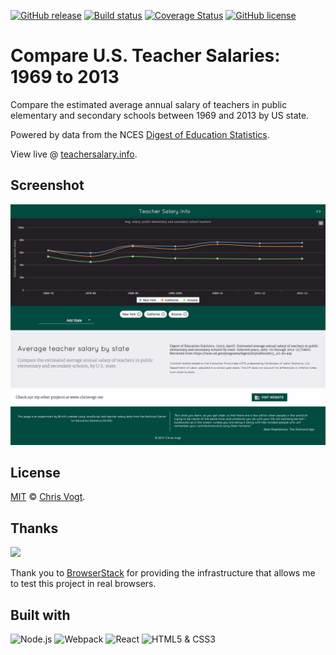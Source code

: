 [![GitHub release](https://img.shields.io/github/release/teacherdata/salaries.svg)](https://github.com/teacherdata/salaries/releases)
[![Build status](https://travis-ci.org/teacherdata/salaries.svg)](https://travis-ci.org/teacherdata/salaries)
[![Coverage Status](https://coveralls.io/repos/github/teacherdata/salaries/badge.svg)](https://coveralls.io/github/teacherdata/salaries)
[![GitHub license](https://img.shields.io/github/license/teacherdata/salaries.svg)](https://github.com/teacherdata/salaries/blob/master/LICENSE)

# Compare U.S. Teacher Salaries: 1969 to 2013

Compare the estimated average annual salary of teachers in public elementary and secondary schools between 1969 and 2013 by US state.

Powered by data from the NCES [Digest of Education Statistics](https://nces.ed.gov/programs/digest/d13/tables/dt13_211.60.asp).

View live @ [teachersalary.info](https://teachersalary.info).

## Screenshot

[![Teacher Salaries: 1969 to 2013](/public/images/screenshot.jpg)](http://teachersalary.info)

## License

[MIT](LICENSE) © [Chris Vogt](https://www.chrisvogt.me).

## Thanks

[<img src="https://www.browserstack.com/images/mail/browserstack-logo-footer.png" width="120">](https://www.browserstack.com/)

Thank you to [BrowserStack](https://www.browserstack.com/) for providing the infrastructure that allows me to test this project in real browsers.

## Built with

<p align="left">
  <img alt="Node.js" src="https://nodejs.org/static/images/logo-light.svg" height="48">
  <img src="https://webpack.js.org/assets/icon-square-big.svg" alt="Webpack" height="48">
	<img src="https://cdn.rawgit.com/facebook/react/455d2d1b48e5cdaeac5d0b4fd92b29b4d52bcaec/docs/img/logo_small_2x.png" alt="React" height="48">
	<img src="https://upload.wikimedia.org/wikipedia/commons/1/10/CSS3_and_HTML5_logos_and_wordmarks.svg" alt="HTML5 &amp; CSS3" height="48">
</p>
